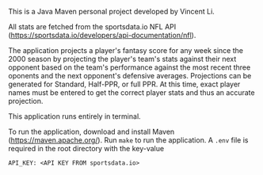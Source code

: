 This is a Java Maven personal project developed by Vincent Li.

All stats are fetched from the sportsdata.io NFL API (https://sportsdata.io/developers/api-documentation/nfl).

The application projects a player's fantasy score for any week since the 2000 season by projecting the player's team's stats against their next opponent based on the team's performance against the most recent three oponents and the next opponent's defensive averages. Projections can be generated for Standard, Half-PPR, or full PPR. At this time, exact player names must be entered to get the correct player stats and thus an accurate projection.

This application runs entirely in terminal.

To run the application, download and install Maven (https://maven.apache.org/). Run `make` to run the application. A `.env` file is required in the root directory with the key-value

```
API_KEY: <API KEY FROM sportsdata.io>
```
